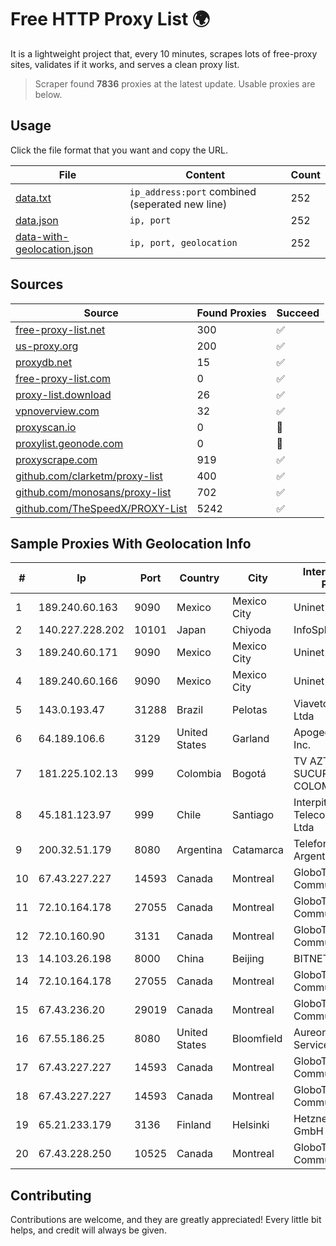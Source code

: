 
# Free HTTP Proxy List 🌍

It is a lightweight project that, every 10 minutes, scrapes lots of free-proxy sites, validates if it works, and serves a clean proxy list.


> Scraper found **7836** proxies at the latest update. Usable proxies are below.

## Usage

Click the file format that you want and copy the URL.


|File|Content|Count|
|----|-------|-----|
|[data.txt](https://raw.githubusercontent.com/themiralay/Proxy-List-World/master/data.txt)|`ip_address:port` combined (seperated new line)|252|
|[data.json](https://raw.githubusercontent.com/themiralay/Proxy-List-World/master/data.json)|`ip, port`|252|
|[data-with-geolocation.json](https://raw.githubusercontent.com/themiralay/Proxy-List-World/master/data-with-geolocation.json)|`ip, port, geolocation`|252|

## Sources

|Source|Found Proxies|Succeed|
|------|-------------|-------|
|[free-proxy-list.net](https://free-proxy-list.net)|300|✅|
|[us-proxy.org](https://www.us-proxy.org)|200|✅|
|[proxydb.net](http://proxydb.net)|15|✅|
|[free-proxy-list.com](https://free-proxy-list.com/?page=&port=&type%5B%5D=http&type%5B%5D=https&up_time=0&search=Search)|0|✅|
|[proxy-list.download](https://www.proxy-list.download/HTTP)|26|✅|
|[vpnoverview.com](https://vpnoverview.com/privacy/anonymous-browsing/free-proxy-servers)|32|✅|
|[proxyscan.io](https://www.proxyscan.io)|0|🚫|
|[proxylist.geonode.com](https://proxylist.geonode.com/api/proxy-list?limit=300&page=1&sort_by=lastChecked&sort_type=desc&protocols=http,https)|0|🚫|
|[proxyscrape.com](https://api.proxyscrape.com/v2/?request=displayproxies&protocol=http&timeout=10000&country=all&ssl=all&anonymity=all)|919|✅|
|[github.com/clarketm/proxy-list](https://raw.githubusercontent.com/clarketm/proxy-list/master/proxy-list-raw.txt)|400|✅|
|[github.com/monosans/proxy-list](https://raw.githubusercontent.com/monosans/proxy-list/main/proxies/http.txt)|702|✅|
|[github.com/TheSpeedX/PROXY-List](https://raw.githubusercontent.com/TheSpeedX/PROXY-List/master/http.txt)|5242|✅|


## Sample Proxies With Geolocation Info

|#|Ip|Port|Country|City|Internet Service Provider|
|-|--|----|-------|----|-------------------------|
|1|189.240.60.163|9090|Mexico|Mexico City|Uninet S.A. de C.V.|
|2|140.227.228.202|10101|Japan|Chiyoda|InfoSphere|
|3|189.240.60.171|9090|Mexico|Mexico City|Uninet S.A. de C.V.|
|4|189.240.60.166|9090|Mexico|Mexico City|Uninet S.A. de C.V.|
|5|143.0.193.47|31288|Brazil|Pelotas|Viavetorial Internet Ltda|
|6|64.189.106.6|3129|United States|Garland|Apogee Telecom Inc.|
|7|181.225.102.13|999|Colombia|Bogotá|TV AZTECA SUCURSAL COLOMBIA|
|8|45.181.123.97|999|Chile|Santiago|Interpit Telecomunicaciones Ltda|
|9|200.32.51.179|8080|Argentina|Catamarca|Telefonica de Argentina|
|10|67.43.227.227|14593|Canada|Montreal|GloboTech Communications|
|11|72.10.164.178|27055|Canada|Montreal|GloboTech Communications|
|12|72.10.160.90|3131|Canada|Montreal|GloboTech Communications|
|13|14.103.26.198|8000|China|Beijing|BITNET|
|14|72.10.164.178|27055|Canada|Montreal|GloboTech Communications|
|15|67.43.236.20|29019|Canada|Montreal|GloboTech Communications|
|16|67.55.186.25|8080|United States|Bloomfield|Aureon Network Services|
|17|67.43.227.227|14593|Canada|Montreal|GloboTech Communications|
|18|67.43.227.227|14593|Canada|Montreal|GloboTech Communications|
|19|65.21.233.179|3136|Finland|Helsinki|Hetzner Online GmbH|
|20|67.43.228.250|10525|Canada|Montreal|GloboTech Communications|



## Contributing

Contributions are welcome, and they are greatly appreciated! Every
little bit helps, and credit will always be given.

